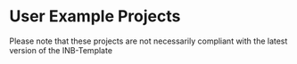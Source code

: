 # User Example Projects
Please note that these projects are not necessarily compliant with the latest version of the INB-Template
